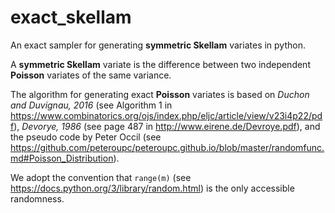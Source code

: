 # exact_skellam

An exact sampler for generating **symmetric Skellam** variates in python. 

A **symmetric Skellam** variate is the difference between two independent **Poisson** variates of the same variance.

The algorithm for generating exact **Poisson** variates is based on *Duchon and Duvignau, 2016* (see Algorithm 1 in https://www.combinatorics.org/ojs/index.php/eljc/article/view/v23i4p22/pdf), *Devorye, 1986* (see page 487 in http://www.eirene.de/Devroye.pdf), and the pseudo code by Peter Occil (see https://github.com/peteroupc/peteroupc.github.io/blob/master/randomfunc.md#Poisson_Distribution).

We adopt the convention that </pre><code>range(m)</code></pre> (see https://docs.python.org/3/library/random.html) is the only accessible randomness.
